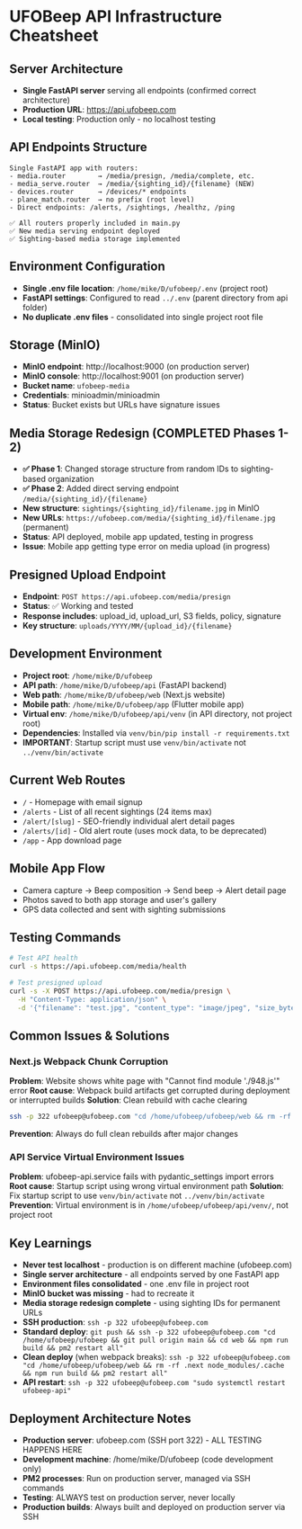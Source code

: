 # UFOBeep API Infrastructure Cheatsheet

## Server Architecture
- **Single FastAPI server** serving all endpoints (confirmed correct architecture)
- **Production URL**: https://api.ufobeep.com
- **Local testing**: Production only - no localhost testing

## API Endpoints Structure
```
Single FastAPI app with routers:
- media.router        → /media/presign, /media/complete, etc.
- media_serve.router  → /media/{sighting_id}/{filename} (NEW)
- devices.router      → /devices/* endpoints
- plane_match.router  → no prefix (root level)
- Direct endpoints: /alerts, /sightings, /healthz, /ping

✅ All routers properly included in main.py
✅ New media serving endpoint deployed
✅ Sighting-based media storage implemented
```

## Environment Configuration
- **Single .env file location**: `/home/mike/D/ufobeep/.env` (project root)
- **FastAPI settings**: Configured to read `../.env` (parent directory from api folder)
- **No duplicate .env files** - consolidated into single project root file

## Storage (MinIO)
- **MinIO endpoint**: http://localhost:9000 (on production server)
- **MinIO console**: http://localhost:9001 (on production server)  
- **Bucket name**: `ufobeep-media` 
- **Credentials**: minioadmin/minioadmin
- **Status**: Bucket exists but URLs have signature issues

## Media Storage Redesign (COMPLETED Phases 1-2)
- **✅ Phase 1**: Changed storage structure from random IDs to sighting-based organization
- **✅ Phase 2**: Added direct serving endpoint `/media/{sighting_id}/{filename}`
- **New structure**: `sightings/{sighting_id}/filename.jpg` in MinIO
- **New URLs**: `https://ufobeep.com/media/{sighting_id}/filename.jpg` (permanent)
- **Status**: API deployed, mobile app updated, testing in progress
- **Issue**: Mobile app getting type error on media upload (in progress)

## Presigned Upload Endpoint
- **Endpoint**: `POST https://api.ufobeep.com/media/presign`
- **Status**: ✅ Working and tested
- **Response includes**: upload_id, upload_url, S3 fields, policy, signature
- **Key structure**: `uploads/YYYY/MM/{upload_id}/{filename}`

## Development Environment
- **Project root**: `/home/mike/D/ufobeep`
- **API path**: `/home/mike/D/ufobeep/api` (FastAPI backend)
- **Web path**: `/home/mike/D/ufobeep/web` (Next.js website)
- **Mobile path**: `/home/mike/D/ufobeep/app` (Flutter mobile app)
- **Virtual env**: `/home/mike/D/ufobeep/api/venv` (in API directory, not project root)
- **Dependencies**: Installed via `venv/bin/pip install -r requirements.txt`
- **IMPORTANT**: Startup script must use `venv/bin/activate` not `../venv/bin/activate`

## Current Web Routes
- `/` - Homepage with email signup
- `/alerts` - List of all recent sightings (24 items max)
- `/alert/[slug]` - SEO-friendly individual alert detail pages
- `/alerts/[id]` - Old alert route (uses mock data, to be deprecated)
- `/app` - App download page

## Mobile App Flow
- Camera capture → Beep composition → Send beep → Alert detail page
- Photos saved to both app storage and user's gallery
- GPS data collected and sent with sighting submissions

## Testing Commands
```bash
# Test API health
curl -s https://api.ufobeep.com/media/health

# Test presigned upload
curl -s -X POST https://api.ufobeep.com/media/presign \
  -H "Content-Type: application/json" \
  -d '{"filename": "test.jpg", "content_type": "image/jpeg", "size_bytes": 1024}'
```

## Common Issues & Solutions

### Next.js Webpack Chunk Corruption
**Problem**: Website shows white page with "Cannot find module './948.js'" error
**Root cause**: Webpack build artifacts get corrupted during deployment or interrupted builds
**Solution**: Clean rebuild with cache clearing
```bash
ssh -p 322 ufobeep@ufobeep.com "cd /home/ufobeep/ufobeep/web && rm -rf .next node_modules/.cache && npm run build && pm2 restart all"
```
**Prevention**: Always do full clean rebuilds after major changes

### API Service Virtual Environment Issues  
**Problem**: ufobeep-api.service fails with pydantic_settings import errors
**Root cause**: Startup script using wrong virtual environment path
**Solution**: Fix startup script to use `venv/bin/activate` not `../venv/bin/activate`
**Prevention**: Virtual environment is in `/home/ufobeep/ufobeep/api/venv/`, not project root

## Key Learnings
- **Never test localhost** - production is on different machine (ufobeep.com)
- **Single server architecture** - all endpoints served by one FastAPI app
- **Environment files consolidated** - one .env file in project root
- **MinIO bucket was missing** - had to recreate it
- **Media storage redesign complete** - using sighting IDs for permanent URLs
- **SSH production**: `ssh -p 322 ufobeep@ufobeep.com`
- **Standard deploy**: `git push && ssh -p 322 ufobeep@ufobeep.com "cd /home/ufobeep/ufobeep && git pull origin main && cd web && npm run build && pm2 restart all"`
- **Clean deploy** (when webpack breaks): `ssh -p 322 ufobeep@ufobeep.com "cd /home/ufobeep/ufobeep/web && rm -rf .next node_modules/.cache && npm run build && pm2 restart all"`
- **API restart**: `ssh -p 322 ufobeep@ufobeep.com "sudo systemctl restart ufobeep-api"`

## Deployment Architecture Notes
- **Production server**: ufobeep.com (SSH port 322) - ALL TESTING HAPPENS HERE
- **Development machine**: /home/mike/D/ufobeep (code development only)
- **PM2 processes**: Run on production server, managed via SSH commands
- **Testing**: ALWAYS test on production server, never locally
- **Production builds**: Always built and deployed on production server via SSH